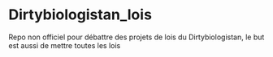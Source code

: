 # Dirtybiologistan_lois
Repo non officiel pour débattre des projets de lois du Dirtybiologistan, le but est aussi de mettre toutes les lois
